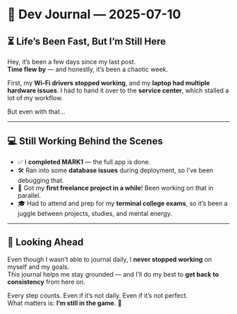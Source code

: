 # 📝 Dev Journal — 2025-07-10

## ⏳ Life’s Been Fast, But I’m Still Here

Hey, it’s been a few days since my last post.  
**Time flew by** — and honestly, it’s been a chaotic week.

First, my **Wi-Fi drivers stopped working**, and my **laptop had multiple hardware issues**. I had to hand it over to the **service center**, which stalled a lot of my workflow.

But even with that...

---

## 💻 Still Working Behind the Scenes

- ✅ I **completed MARK1** — the full app is done.
- 🛠️ Ran into some **database issues** during deployment, so I’ve been debugging that.
- 💼 Got my **first freelance project in a while**! Been working on that in parallel.
- 🎓 Had to attend and prep for my **terminal college exams**, so it’s been a juggle between projects, studies, and mental energy.

---

## 📌 Looking Ahead

Even though I wasn’t able to journal daily, I **never stopped working** on myself and my goals.  
This journal helps me stay grounded — and I’ll do my best to **get back to consistency** from here on.

Every step counts. Even if it’s not daily. Even if it’s not perfect.  
What matters is: **I’m still in the game**. 💪
